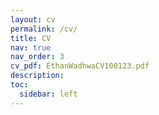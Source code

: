 ```yaml
---
layout: cv
permalink: /cv/
title: CV
nav: true
nav_order: 3
cv_pdf: EthanWadhwaCV100123.pdf
description:
toc:
  sidebar: left
---
```

